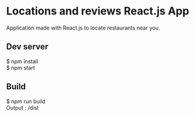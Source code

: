# Locations and reviews React.js App

Application made with React.js to locate restaurants near you.

## Dev server
$ npm install  
$ npm start

## Build
$ npm run build  
Output : /dist